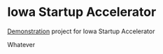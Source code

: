 Iowa Startup Accelerator
=======

[Demonstration](demonstration.md) project for Iowa Startup Accelerator

Whatever
